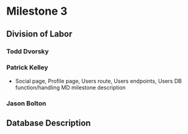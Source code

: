 # Milestone 3

## Division of Labor

### Todd Dvorsky

### Patrick Kelley

- Social page,
Profile page,
Users route,
Users endpoints,
Users DB function/handling
MD milestone description

### Jason Bolton


## Database Description
